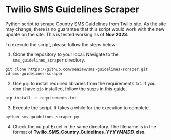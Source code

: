 # Twilio SMS Guidelines Scraper
Python script to scrape Country SMS Guidelines from Twilio site. As the site may change, there is no guarantee that this script would work with the new update on the site. This is tested working as of **Nov 2023**.

To execute the script, please follow the steps below:
1. Clone the repository to your local. Navigate to the ```sms_guidelines_scraper``` directory.
```
git clone https://github.com/seaiaw/sms-guidelines-scraper.git
cd sms-guidelines-scraper
```

2. Use ```pip``` to install required libraries from the requirements.txt. If you don't have ```pip``` installed, follow the steps in this [guide](https://docs.python-guide.org/starting/install3/osx/#pip).
```
pip install -r requirements.txt
```

3. Execute the script. It takes a while for the execution to complete.
```
python sms_guidelines_scraper.py
```

4. Check the output Excel in the same directory. The filename is in the format of **Twilio_SMS_Country_Guidelines_*YYYYMMDD*.xlsx**.
